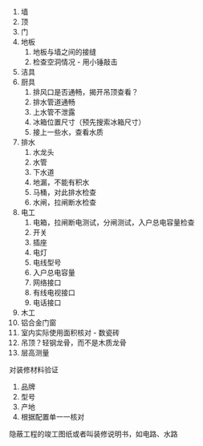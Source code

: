 
1.	墙
2.	顶
3.	门
4.	地板
	1.	地板与墙之间的接缝
	2.	检查空洞情况 - 用小锤敲击
5.	洁具
6.	厨具
	1.	排风口是否通畅，揭开吊顶查看？
	2.	排水管道通畅
	3.	上水管不泄露
	4.	冰箱位置尺寸（预先搜索冰箱尺寸）
	5.	接上一些水，查看水质
7.	排水
	1.	水龙头
	2.	水管
	3.	下水道
	4.	地漏，不能有积水
	5.	马桶，对此排水检查
	6.	水闸，拉闸断水检查
8.	电工
	1.	电箱，拉闸断电测试，分闸测试，入户总电容量检查
	2.	开关
	3.	插座
	4.	电灯
	5.	电线型号
	6.	入户总电容量
	7.	网络接口
	8.	有线电视接口
	9.	电话接口
9.	木工
10.	铝合金门窗
11.	室内实际使用面积核对 - 数瓷砖
12.	吊顶？轻钢龙骨，而不是木质龙骨
13.	层高测量


对装修材料验证
1.	品牌
2.	型号
3.	产地
4.	根据配置单一一核对

隐蔽工程的竣工图纸或者叫装修说明书，如电路、水路

